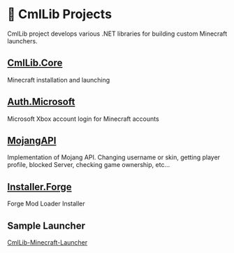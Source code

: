 # 🧊 CmlLib Projects

CmlLib project develops various .NET libraries for building custom Minecraft launchers.

## [CmlLib.Core](cmllib.core/README.md)

Minecraft installation and launching

## [Auth.Microsoft](auth.microsoft/README.md)

Microsoft Xbox account login for Minecraft accounts

## [MojangAPI](mojangapi/home.md)

Implementation of Mojang API. Changing username or skin, getting player profile, blocked Server, checking game ownership, etc...

## [Installer.Forge](installer.forge/home.md)

Forge Mod Loader Installer

## Sample Launcher

[CmlLib-Minecraft-Launcher](https://github.com/CmlLib/CmlLib-Minecraft-Launcher)
